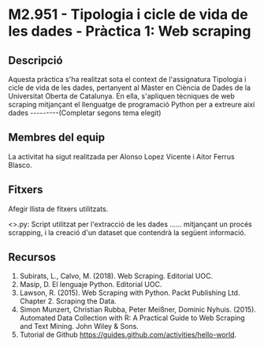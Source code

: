 # M2.951 - Tipologia i cicle de vida de les dades - Pràctica 1: Web scraping

## Descripció

Aquesta pràctica s'ha realitzat sota el context de l'assignatura Tipologia i cicle de vida de les dades, pertanyent al Màster en Ciència de Dades de la Universitat Oberta de Catalunya. En ella, s'apliquen tècniques de web scraping mitjançant el llenguatge de programació Python per a extreure així dades ---------(Completar segons tema elegit)


## Membres del equip 

La activitat ha sigut realitzada per Alonso Lopez Vicente i Aitor Ferrus Blasco.


## Fitxers

Afegir llista de fitxers utilitzats.

<>.py: Script utilitzat per l'extracció de les dades ...... mitjançant un procés scrapping, i la creació d'un dataset que contendrà la següent informació.


## Recursos

1. Subirats, L., Calvo, M. (2018). Web Scraping. Editorial UOC.
2. Masip, D. El lenguaje Python. Editorial UOC.
3. Lawson, R. (2015). Web Scraping with Python. Packt Publishing Ltd. Chapter 2.
Scraping the Data.
4. Simon Munzert, Christian Rubba, Peter Meißner, Dominic Nyhuis. (2015).
Automated Data Collection with R: A Practical Guide to Web Scraping and Text
Mining. John Wiley & Sons.
5. Tutorial de Github https://guides.github.com/activities/hello-world. 
